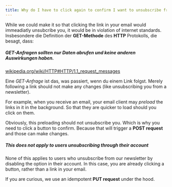 ```yaml
---
title: Why do I have to click again to confirm I want to unsubscribe from the newsletter?
---
```


While we could make it so that clicking the link in your email would immeadiatly unsubcribe you, it would be in violation of internet standards. Insbesondere die Definition der __GET-Methode__ des __HTTP__ Protokolls, die besagt, dass:


<Note>
<h5>GET-Anfragen sollten nur Daten abrufen und keine anderen Auswirkungen haben.</h5>

[wikipedia.org/wiki/HTTP#HTTP/1.1_request_messages](https://en.wikipedia.org/wiki/HTTP#HTTP/1.1_request_messages)
</Note>

Eine _GET-Anfrage_ ist das, was passiert, wenn du einem Link folgst. Merely following a link should not make any changes (like unsubscribing you from a newsletter).

For example, when you receive an email, your email client may _preload_ the links in it in the background. So that they are quicker to load should you click on them.

Obviously, this preloading should not unsubscribe you. Which is why you need to click a button to confirm. Because that will trigger a __POST request__ and those can make changes.

<Tip>

##### This does not apply to users unsubscribing through their account

None of this applies to users who unsubscribe from our newsletter by disabling the
option in their account. In this case, you are already clicking a button, rather
than a link in your email.

If you are curious, we use an idempotent __PUT request__ under the hood.
</Tip>


